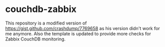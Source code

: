 # couchdb-zabbix
This repository is a modified version of https://gist.github.com/crashdump/7769658 as his version didn't work for me anymore. Also the template is updated to provide more checks for Zabbix CouchDB monitoring.
